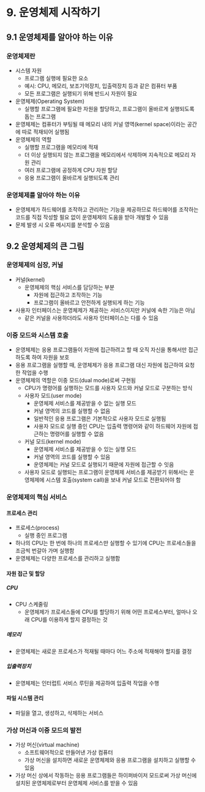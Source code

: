 # 9. 운영체제 시작하기

## 9.1 운영체제를 알아야 하는 이유

### 운영체제란

- 시스템 자원
    - 프로그램 실행에 필요한 요소
    - 예시: CPU, 메모리, 보조기억장치, 입출력장치 등과 같은 컴퓨터 부품
    - 모든 프로그램은 실행되기 위해 반드시 자원이 필요
- 운영체제(Operating System)
    - 실행할 프로그램에 필요한 자원을 할당하고, 프로그램이 올바르게 실행되도록 돕는 프로그램
- 운영체제는 컴퓨터가 부팅될 때 메모리 내의 커널 영역(kernel space)이라는 공간에 따로 적재되어 실행됨
- 운영체제의 역할
    - 실행할 프로그램을 메모리에 적재
    - 더 이상 실행되지 않는 프로그램을 메모리에서 삭제하며 지속적으로 메모리 자원 관리
    - 여러 프로그램에 공정하게 CPU 자원 할당
    - 응용 프로그램이 올바르게 실행되도록 관리

### 운영체제를 알아야 하는 이유

- 운영체제가 하드웨어를 조작하고 관리하는 기능을 제공하므로 하드웨어를 조작하는 코드를 직접 작성할 필요 없이 운영체제의 도움을 받아 개발할 수 있음
- 문제 발생 시 오류 메시지를 분석할 수 있음

## 9.2 운영체제의 큰 그림

### 운영체제의 심장, 커널

- 커널(kernel)
    - 운영체제의 핵심 서비스를 담당하는 부분
        - 자원에 접근하고 조작하는 기능
        - 프로그램이 올바르고 안전하게 실행되게 하는 기능
- 사용자 인터페이스는 운영체제가 제공하는 서비스이지만 커널에 속한 기능은 아님
    - 같은 커널을 사용하더라도 사용자 인터페이스는 다를 수 있음

### 이중 모드와 시스템 호출

- 운영체제는 응용 프로그램들이 자원에 접근하려고 할 때 오직 자신을 통해서만 접근하도록 하여 자원을 보호
- 응용 프로그램을 실행할 때, 운영체제가 응용 프로그램 대신 자원에 접근하여 요청한 작업을 수행
- 운영체제의 역할은 이중 모드(dual mode)로써 구현됨
    - CPU가 명령어를 실행하는 모드를 사용자 모드와 커널 모드로 구분하는 방식
    - 사용자 모드(user mode)
        - 운영체제 서비스를 제공받을 수 없는 실행 모드
        - 커널 영역의 코드를 실행할 수 없음
        - 일반적인 응용 프로그램은 기본적으로 사용자 모드로 실행됨
        - 사용자 모드로 실행 중인 CPU는 입출력 명령어와 같이 하드웨어 자원에 접근하는 명령어를 실행할 수 없음
    - 커널 모드(kernel mode)
        - 운영체제 서비스를 제공받을 수 있는 실행 모드
        - 커널 영역의 코드를 실행할 수 있음
        - 운영체제는 커널 모드로 실행되기 때문에 자원에 접근할 수 잇음
    - 사용자 모드로 실행되는 프로그램이 운영체제 서비스를 제공받기 위해서는 운영체제에 시스템 호출(system call)을 보내 커널 모드로 전환되어야 함

### 운영체제의 핵심 서비스

#### 프로세스 관리

- 프로세스(process)
    - 실행 중인 프로그램
- 하나의 CPU는 한 번에 하나의 프로세스만 실행할 수 있기에 CPU는 프로세스들을 조금씩 번갈아 가며 실행함
- 운영체제는 다양한 프로세스를 관리하고 실행함

#### 자원 접근 및 할당

##### CPU

- CPU 스케줄링
    - 운영체제가 프로세스들에 CPU를 할당하기 위해 어떤 프로세스부터, 얼마나 오래 CPU를 이용하게 할지 결정하는 것

##### 메모리

- 운영체제는 새로운 프로세스가 적재될 때마다 어느 주소에 적재해야 할지를 결정

##### 입출력장치

- 운영체제는 인터럽트 서비스 루틴을 제공하여 입출력 작업을 수행

#### 파일 시스템 관리

- 파일을 열고, 생성하고, 삭제하는 서비스

### 가상 머신과 이중 모드의 발전

- 가상 머신(virtual machine)
    - 소프트웨어적으로 만들어낸 가상 컴퓨터
    - 가상 머신을 설치하면 새로운 운영체제와 응용 프로그램을 설치하고 실행할 수 있음
- 가상 머신 상에서 작동하는 응용 프로그램들은 하이퍼바이저 모드로써 가상 머신에 설치된 운영체제로부터 운영체제 서비스를 받을 수 있음